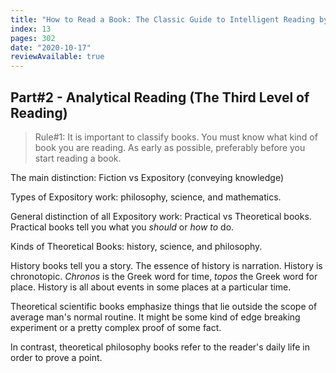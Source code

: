```yaml
---
title: "How to Read a Book: The Classic Guide to Intelligent Reading by Mortimer J. Adler, Charles Van Doren"
index: 13
pages: 302 
date: "2020-10-17"
reviewAvailable: true
---
```


## Part#2 - Analytical Reading (The Third Level of Reading)

> Rule#1: It is important to classify books. You must know what kind of book you are reading. As early as possible, preferably before you start reading a book.

The main distinction: Fiction vs Expository (conveying knowledge)

Types of Expository work: philosophy, science, and mathematics. 

General distinction of all Expository work: Practical vs Theoretical books. Practical books tell you what you *should* or *how to* do. 

Kinds of Theoretical Books: history, science, and philosophy.

History books tell you a story. The essence of history is narration. History is chronotopic. *Chronos* is the Greek word for time, *topos* the Greek word for place. History is all about events in some places at a particular time. 

Theoretical scientific books emphasize things that lie outside the scope of average man's normal routine. It might be some kind of edge breaking experiment or a pretty complex proof of some fact. 

In contrast, theoretical philosophy books refer to the reader's daily life in order to prove a point.



